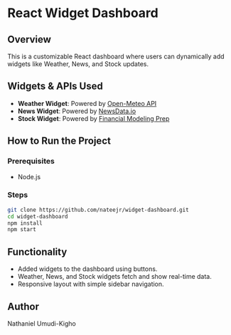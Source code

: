 # React Widget Dashboard

## Overview
This is a customizable React dashboard where users can dynamically add widgets like Weather, News, and Stock updates.

## Widgets & APIs Used

- **Weather Widget**: Powered by [Open-Meteo API](https://open-meteo.com/)
- **News Widget**: Powered by [NewsData.io](https://newsdata.io/)
- **Stock Widget**: Powered by [Financial Modeling Prep](https://financialmodelingprep.com/)


## How to Run the Project

### Prerequisites
- Node.js

### Steps

```bash
git clone https://github.com/nateejr/widget-dashboard.git
cd widget-dashboard
npm install
npm start
```

## Functionality
- Added widgets to the dashboard using buttons.
- Weather, News, and Stock widgets fetch and show real-time data.
- Responsive layout with simple sidebar navigation.

## Author
Nathaniel Umudi-Kigho
